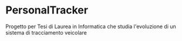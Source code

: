 PersonalTracker
===============

Progetto per Tesi di Laurea in Informatica che studia l'evoluzione di un sistema di tracciamento veicolare